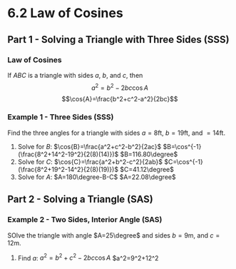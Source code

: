 # 6.2 Law of Cosines
## Part 1 - Solving a Triangle with Three Sides (SSS)

### Law of Cosines
If $ABC$ is a triangle with sides $a$, $b$, and $c$, then
$$a^2=b^2-2bc\cos{A}$$
$$\cos{A}=\frac{b^2+c^2-a^2}{2bc}$$

### Example 1 - Three Sides (SSS)
Find the three angles for a triangle with sides $a=8$ft, $b=19$ft, and $=14$ft.
1. Solve for $B$: $\cos{B}=\frac{a^2+c^2-b^2}{2ac}$
$B=\cos^{-1}(\frac{8^2+14^2-19^2}{2(8)(14)})$
$B=116.80\degree$
2. Solve for $C$: $\cos{C}=\frac{a^2+b^2-c^2}{2ab}$
$C=\cos^{-1}(\frac{8^2+19^2-14^2}{2(8)(19)})$
$C=41.12\degree$
3. Solve for $A$: $A=180\degree-B-C$
$A=22.08\degree$
## Part 2 - Solving a Triangle (SAS)
### Example 2 - Two Sides, Interior Angle (SAS)
SOlve the triangle with angle $A=25\degree$ and sides $b=9$m, and $c=12$m.
1. Find $a$: $a^2=b^2+c^2-2bc\cos{A}$
	$a^2=9^2+12^2
<!--stackedit_data:
eyJoaXN0b3J5IjpbLTE0MzYyODAxMTUsLTkxMTY1NjA2MiwtOD
c5Mjk5MzY5LDE5Mjc4ODg3MDUsLTMzMjQ1NTM2M119
-->